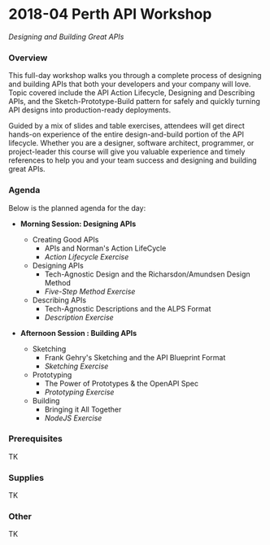 # 2018-04 Perth API Workshop
*Designing and Building Great APIs*

### Overview
This full-day workshop walks you through a complete process of designing and building APIs that both your developers and your company will love. Topic covered include the API Action Lifecycle, Designing and Describing APIs, and the Sketch-Prototype-Build pattern for safely and quickly turning API designs into production-ready deployments.

Guided by a mix of slides and table exercises, attendees will get direct hands-on experience of the entire design-and-build portion of the API lifecycle. Whether you are a designer, software architect, programmer, or project-leader this course will give you valuable experience and timely references to help you and your team success and designing and building great APIs.

### Agenda
Below is the planned agenda for the day:

 * **Morning Session: Designing APIs**
   * Creating Good APIs
     * APIs and Norman's Action LifeCycle
     * _Action Lifecycle Exercise_
   * Designing APIs
     * Tech-Agnostic Design and the Richarsdon/Amundsen Design Method
     * _Five-Step Method Exercise_
   * Describing APIs
     * Tech-Agnostic Descriptions and the ALPS Format
     * _Description Exercise_
     
 * **Afternoon Session : Building APIs**
   * Sketching 
     * Frank Gehry's Sketching and the API Blueprint Format
     * _Sketching Exercise_
   * Prototyping
     * The Power of Prototypes & the OpenAPI Spec 
     * _Prototyping Exercise_
   * Building
     * Bringing it All Together
     * _NodeJS Exercise_
   

### Prerequisites
TK

### Supplies
TK

### Other
TK
